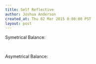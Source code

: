 ```yaml
---
title: Self Reflective
author: Joshua Anderson
created_at: Thu 02 Mar 2015 0:00:00 PST
layout: post
---
```


Symetrical Balance:

<img class="post-image" src="https://s3.amazonaws.com/xatigo/sym-1.jpg" alt="">

<img class="post-image" src="https://s3.amazonaws.com/xatigo/sym-2.jpg" alt="">

Asymetrical Balance:

<img class="post-image" src="https://s3.amazonaws.com/xatigo/asym-1.jpg" alt="">

<img class="post-image" src="https://s3.amazonaws.com/xatigo/asym-2.jpg" alt="">
